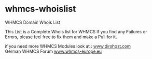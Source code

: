 # whmcs-whoislist
WHMCS Domain Whois List

This List is a Complete Whois list for WHMCS
If you find any Failures or Errors, please feel free to fix them and make a Pull for it.

if you need more WHMCS Modules look at : www.dirohost.com <br>
German WHMCS Forum www.whmcs-europe.eu <br>
